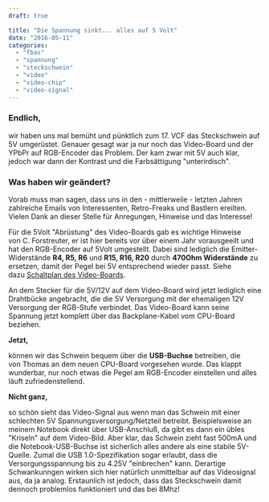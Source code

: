 ```yaml
---
draft: true

title: "Die Spannung sinkt... alles auf 5 Volt"
date: "2016-05-11"
categories: 
  - "fbas"
  - "spannung"
  - "steckschwein"
  - "video"
  - "video-chip"
  - "video-signal"
---
```


### Endlich,

wir haben uns mal bemüht und pünktlich zum 17. VCF das Steckschwein auf 5V umgerüstet. Genauer gesagt war ja nur noch das Video-Board und der YPbPr auf RGB-Encoder das Problem. Der kam zwar mit 5V auch klar, jedoch war dann der Kontrast und die Farbsättigung "unterirdisch".

### Was haben wir geändert?

Vorab muss man sagen, dass uns in den - mittlerweile - letzten Jahren zahlreiche Emails von Interessenten, Retro-Freaks und Bastlern ereilten. Vielen Dank an dieser Stelle für Anregungen, Hinweise und das Interesse!

Für die 5Volt "Abrüstung" des Video-Boards gab es wichtige Hinweise von C. Forstreuter, er ist hier bereits vor über einem Jahr vorausgeeilt und hat den RGB-Encoder auf 5Volt umgestellt. Dabei sind lediglich die Emitter-Widerstände **R4, R5, R6** und **R15, R16, R20** durch **470Ohm Widerstände** zu ersetzen, damit der Pegel bei 5V entsprechend wieder passt. Siehe dazu [Schaltplan des Video-Boards](http://www.steckschwein.de/index.php/hardware/tms9929-video-display-processor/).

An dem Stecker für die 5V/12V auf dem Video-Board wird jetzt lediglich eine Drahtbücke angebracht, die die 5V Versorgung mit der ehemaligen 12V Versorgung der RGB-Stufe verbindet. Das Video-Board kann seine Spannung jetzt komplett über das Backplane-Kabel vom CPU-Board beziehen.

**Jetzt,**

können wir das Schwein bequem über die **USB-Buchse** betreiben, die von Thomas an dem neuen CPU-Board vorgesehen wurde. Das klappt wunderbar, nur noch etwas die Pegel am RGB-Encoder einstellen und alles läuft zufriedenstellend.

**Nicht ganz,**

so schön sieht das Video-Signal aus wenn man das Schwein mit einer schlechten 5V Spannungsversorgung/Netzteil betreibt. Beispielsweise an meinem Notebook direkt über USB-Anschluß, da gibt es dann ein übles "Kriseln" auf dem Video-Bild. Aber klar, das Schwein zieht fast 500mA und die Notebook-USB-Buchse ist sicherlich alles andere als eine stabile 5V-Quelle. Zumal die USB 1.0-Spezifikation sogar erlaubt, dass die Versorgungsspannung bis zu 4.25V "einbrechen" kann. Derartige Schwankunngen wirken sich hier natürlich unmittelbar auf das Videosignal aus, da ja analog. Erstaunlich ist jedoch, dass das Steckschwein damit dennoch problemlos funktioniert und das bei 8Mhz!
